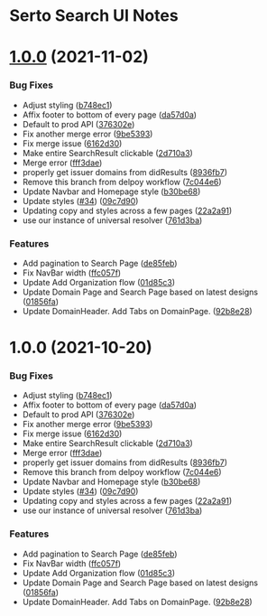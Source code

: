 # Serto Search UI Notes

# [1.0.0](https://github.com/SertoID/serto-search-frontend/compare/...v1.0.0) (2021-11-02)


### Bug Fixes

* Adjust styling ([b748ec1](https://github.com/SertoID/serto-search-frontend/commit/b748ec13e1277f34e6ebeb56e2e97f06a31843a7))
* Affix footer to bottom of every page ([da57d0a](https://github.com/SertoID/serto-search-frontend/commit/da57d0a2df46973201ac843e355e4873fe140310))
* Default to prod API ([376302e](https://github.com/SertoID/serto-search-frontend/commit/376302e2863fd51894fb3ed38f567edef9c58838))
* Fix another merge error ([9be5393](https://github.com/SertoID/serto-search-frontend/commit/9be539361609c49c05320694e4965c33446e63c4))
* Fix merge issue ([6162d30](https://github.com/SertoID/serto-search-frontend/commit/6162d3030b7c3b33fc482764d187e30c137237cf))
* Make entire SearchResult clickable ([2d710a3](https://github.com/SertoID/serto-search-frontend/commit/2d710a3df3b9df2acfffc4ded679195ba3bc0aec))
* Merge error ([fff3dae](https://github.com/SertoID/serto-search-frontend/commit/fff3daef32b08531025a82f74f0d054e8a6c23f6))
* properly get issuer domains from didResults ([8936fb7](https://github.com/SertoID/serto-search-frontend/commit/8936fb7b87df25e96bfe4cd530688010426267cf))
* Remove this branch from delpoy workflow ([7c044e6](https://github.com/SertoID/serto-search-frontend/commit/7c044e6bf9d9cf92c0d9abc8363270790ebae588))
* Update Navbar and Homepage style ([b30be68](https://github.com/SertoID/serto-search-frontend/commit/b30be6820f5276345be94697fa60fd756204b54a))
* Update styles ([#34](https://github.com/SertoID/serto-search-frontend/issues/34)) ([09c7d90](https://github.com/SertoID/serto-search-frontend/commit/09c7d90ef5e76e2fdbeb0770a9b622719e9eb9fe))
* Updating copy and styles across a few pages ([22a2a91](https://github.com/SertoID/serto-search-frontend/commit/22a2a91e47b47c08840d8b0ef1859fd5f3dc25b4))
* use our instance of universal resolver ([761d3ba](https://github.com/SertoID/serto-search-frontend/commit/761d3ba74ec0ae122e42395d2f0a6101d7d9803c))


### Features

* Add pagination to Search Page ([de85feb](https://github.com/SertoID/serto-search-frontend/commit/de85febb2136c08daaeaf1694976d6875fbe8f6b))
* Fix NavBar width ([ffc057f](https://github.com/SertoID/serto-search-frontend/commit/ffc057f68dbbb5880a89e4afa6b358f69c1355d8))
* Update Add Organization flow ([01d85c3](https://github.com/SertoID/serto-search-frontend/commit/01d85c32cfd0dd2752a6d875fbdfce54b1f389f3))
* Update Domain Page and Search Page based on latest designs ([01856fa](https://github.com/SertoID/serto-search-frontend/commit/01856faf7330eb92b8cbd3be4289e41469779e14))
* Update DomainHeader. Add Tabs on DomainPage. ([92b8e28](https://github.com/SertoID/serto-search-frontend/commit/92b8e2863e1ba378de7654ff9ee3db632cc8996a))

# 1.0.0 (2021-10-20)

### Bug Fixes

- Adjust styling ([b748ec1](https://github.com/SertoID/serto-search-frontend/commit/b748ec13e1277f34e6ebeb56e2e97f06a31843a7))
- Affix footer to bottom of every page ([da57d0a](https://github.com/SertoID/serto-search-frontend/commit/da57d0a2df46973201ac843e355e4873fe140310))
- Default to prod API ([376302e](https://github.com/SertoID/serto-search-frontend/commit/376302e2863fd51894fb3ed38f567edef9c58838))
- Fix another merge error ([9be5393](https://github.com/SertoID/serto-search-frontend/commit/9be539361609c49c05320694e4965c33446e63c4))
- Fix merge issue ([6162d30](https://github.com/SertoID/serto-search-frontend/commit/6162d3030b7c3b33fc482764d187e30c137237cf))
- Make entire SearchResult clickable ([2d710a3](https://github.com/SertoID/serto-search-frontend/commit/2d710a3df3b9df2acfffc4ded679195ba3bc0aec))
- Merge error ([fff3dae](https://github.com/SertoID/serto-search-frontend/commit/fff3daef32b08531025a82f74f0d054e8a6c23f6))
- properly get issuer domains from didResults ([8936fb7](https://github.com/SertoID/serto-search-frontend/commit/8936fb7b87df25e96bfe4cd530688010426267cf))
- Remove this branch from delpoy workflow ([7c044e6](https://github.com/SertoID/serto-search-frontend/commit/7c044e6bf9d9cf92c0d9abc8363270790ebae588))
- Update Navbar and Homepage style ([b30be68](https://github.com/SertoID/serto-search-frontend/commit/b30be6820f5276345be94697fa60fd756204b54a))
- Update styles ([#34](https://github.com/SertoID/serto-search-frontend/issues/34)) ([09c7d90](https://github.com/SertoID/serto-search-frontend/commit/09c7d90ef5e76e2fdbeb0770a9b622719e9eb9fe))
- Updating copy and styles across a few pages ([22a2a91](https://github.com/SertoID/serto-search-frontend/commit/22a2a91e47b47c08840d8b0ef1859fd5f3dc25b4))
- use our instance of universal resolver ([761d3ba](https://github.com/SertoID/serto-search-frontend/commit/761d3ba74ec0ae122e42395d2f0a6101d7d9803c))

### Features

- Add pagination to Search Page ([de85feb](https://github.com/SertoID/serto-search-frontend/commit/de85febb2136c08daaeaf1694976d6875fbe8f6b))
- Fix NavBar width ([ffc057f](https://github.com/SertoID/serto-search-frontend/commit/ffc057f68dbbb5880a89e4afa6b358f69c1355d8))
- Update Add Organization flow ([01d85c3](https://github.com/SertoID/serto-search-frontend/commit/01d85c32cfd0dd2752a6d875fbdfce54b1f389f3))
- Update Domain Page and Search Page based on latest designs ([01856fa](https://github.com/SertoID/serto-search-frontend/commit/01856faf7330eb92b8cbd3be4289e41469779e14))
- Update DomainHeader. Add Tabs on DomainPage. ([92b8e28](https://github.com/SertoID/serto-search-frontend/commit/92b8e2863e1ba378de7654ff9ee3db632cc8996a))

